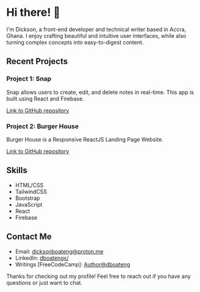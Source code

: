# Hi there! 👋

I'm Dickson, a front-end developer and technical writer based in Accra, Ghana. I enjoy crafting beautiful and intuitive user interfaces, while also turning complex concepts into easy-to-digest content.

## Recent Projects

### Project 1: Snap
Snap allows users to create, edit, and delete notes in real-time. This app is built using React and Firebase.

[Link to GitHub repository](https://github.com/dboatengg/snap)


### Project 2: Burger House
Burger House is a Responsive ReactJS Landing Page Website.

[Link to GitHub repository](https://github.com/dboatengg/burger-house)



## Skills

-   HTML/CSS
-   TailwindCSS
-   Bootstrap
-   JavaScript
-   React
-   Firebase

## Contact Me

-   Email: [dicksonboateng@proton.me](mailto:dicksonboateng@proton.me)
-   LinkedIn: [dboatengx/](https://www.linkedin.com/in/dboatengx/)
-   Writings [FreeCodeCamp]: [Author@dboateng](https://www.freecodecamp.org/news/author/dboateng/)

Thanks for checking out my profile! Feel free to reach out if you have any questions or just want to chat.

